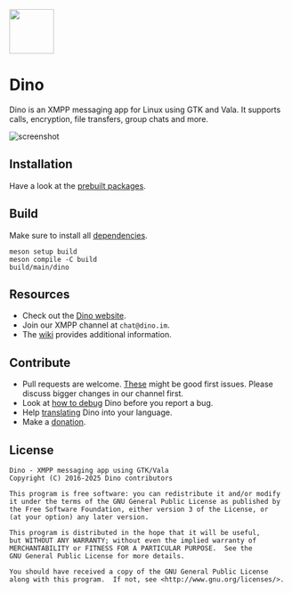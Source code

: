 <img src="https://dino.im/img/logo.svg" width="80">

# Dino

Dino is an XMPP messaging app for Linux using GTK and Vala.
It supports calls, encryption, file transfers, group chats and more.

![screenshot](https://dino.im/img/appdata/screenshot-dino-0.4-main-2244x1644@2.png)

Installation
------------
Have a look at the [prebuilt packages](https://github.com/dino/dino/wiki/Distribution-Packages).

Build
-----
Make sure to install all [dependencies](https://github.com/dino/dino/wiki/Build#dependencies).

    meson setup build
    meson compile -C build
    build/main/dino

Resources
---------
- Check out the [Dino website](https://dino.im).
- Join our XMPP channel at `chat@dino.im`.
- The [wiki](https://github.com/dino/dino/wiki) provides additional information.

Contribute
----------
- Pull requests are welcome. [These](https://github.com/dino/dino/issues?q=is%3Aopen+is%3Aissue+label%3A%22good+first+issue%22) might be good first issues. Please discuss bigger changes in our channel first.
- Look at [how to debug](https://github.com/dino/dino/wiki/Debugging) Dino before you report a bug.
- Help [translating](https://github.com/dino/dino/wiki/Translations) Dino into your language.
- Make a [donation](https://dino.im/#donate).

License
-------
    Dino - XMPP messaging app using GTK/Vala
    Copyright (C) 2016-2025 Dino contributors

    This program is free software: you can redistribute it and/or modify
    it under the terms of the GNU General Public License as published by
    the Free Software Foundation, either version 3 of the License, or
    (at your option) any later version.

    This program is distributed in the hope that it will be useful,
    but WITHOUT ANY WARRANTY; without even the implied warranty of
    MERCHANTABILITY or FITNESS FOR A PARTICULAR PURPOSE.  See the
    GNU General Public License for more details.

    You should have received a copy of the GNU General Public License
    along with this program.  If not, see <http://www.gnu.org/licenses/>.
